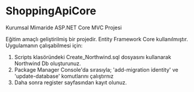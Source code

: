 # ShoppingApiCore
Kurumsal Mimaride ASP.NET Core MVC Projesi

Eğitim amaçlı geliştirilmiş bir projedir. Entity Framework Core kullanılmıştır.
Uygulamanın çalışabilmesi için:

  1. Scripts klasöründeki Create_Northwind.sql dosyasını kullanarak Northwind Db oluşturunuz.
  2. Package Manager Console'da sırasıyla; 'add-migration identity' ve 'update-database' komutlarını çalıştırnız
  3. Daha sonra register sayfasından kayıt olunuz.
